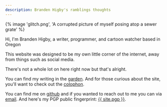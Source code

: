 ```yaml
---
description: Branden Higby's ramblings thoughts
---
```


{% image 'glitch.png', 'A corrupted picture of myself posing atop a sewer grate' %}

Hi, I'm Branden Higby, a writer, programmer, and cartoon watcher based in Oregon

This website was designed to be my own little corner of the internet, away from things such as social media.

There's not a whole lot on here right now but that's alright.

You can find my writing in the [garden](/garden/). And for those curious about the site, you'll want to check out the [colophon](/colophon/).

You can find me on <a href="https://github.com/{{ site.github }}">github</a> and if you wanted to reach out to me you can via <a href="mailto:{{ site.email }}">email</a>. And here's my PGP public fingerprint: <a href="https://keys.openpgp.org/search?q=652B8C7D91BC4895">{{ site.pgp }}</a>.